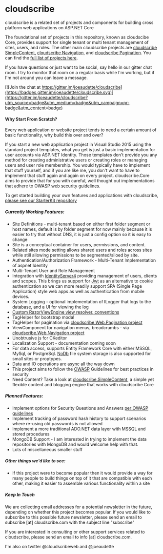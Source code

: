 # cloudscribe

cloudscribe is a related set of projects and components for building cross platform web applications on ASP.NET Core

The foundational set of projects in this repository, known as cloudscibe Core, provides support for single tenant or multi tenant management of sites, users, and roles. The other main cloudscribe projects are [cloudscribe SimpleContent](https://github.com/joeaudette/cloudscribe.SimpleContent), [cloudscribe Navigation](https://github.com/joeaudette/cloudscribe.Web.Navigation), and [cloudscribe Pagination](https://github.com/joeaudette/cloudscribe.Web.Pagination). You can find the [full list of projects here](https://github.com/joeaudette?tab=repositories).

If you have questions or just want to be social, say hello in our gitter chat room. I try to monitor that room on a regular basis while I'm working, but if I'm not around you can leave a message.

[![Join the chat at https://gitter.im/joeaudette/cloudscribe](https://badges.gitter.im/joeaudette/cloudscribe.svg)](https://gitter.im/joeaudette/cloudscribe?utm_source=badge&utm_medium=badge&utm_campaign=pr-badge&utm_content=badge)

#### Why Start From Scratch?

Every web application or website project tends to need a certain amount of basic functionality, why build this over and over?

If you start a new web application project in Visual Studio 2015 using the standard project templates, what you get is just a basic implementation for user accounts via ASP.NET Identity. Those templates don't provide you any method for creating administrative users or creating roles or managing users and user role membership. You would typically have to implement that stuff yourself, and if you are like me, you don't want to have to implement that stuff again and again on every project. cloudscribe.Core aims to provide that for you with careful, well thought out implementations that adhere to [OWASP web security guidelines](https://www.owasp.org/index.php/Main_Page).

To get started building your own features and applications with cloudscribe, [please see our StarterKit repository](https://github.com/joeaudette/cloudscribe.StarterKits)

##### Currently Working Features:
* Site Definitions - multi-tenant based on either first folder segment or host names, default is by folder segment for now mainly because it is easier to try that without DNS, it is just a config option so it is easy to change
* Site is a conceptual container for users, permissions, and content. 
* Related sites mode setting allows shared users and roles across sites while still allowing permissions to be segmented/siloed by site.
* Authentication/Authorization Framework - Multi-Tenant Implementation of aspnet Identity
* Multi-Tenant User and Role Management
* Integration with [IdentityServer4](https://github.com/IdentityServer/IdentityServer4) providing management of users, clients and scopes. This brings us support for [Jwt](https://jwt.io/) as an alternative to cookie authentication so we can more readily support SPA (Single Page Application) style web apps as well as authentication from mobile devices.
* System Logging - optional implementation of ILogger that logs to the database, and a UI for viewing the log
* [Custom RazorViewEngine view resolver, conventions](https://github.com/joeaudette/cloudscribe/wiki/Customizing-Views-and-Display-Templates)
* TagHelper for bootstrap modal
* TagHelper for pagination via [cloudscribe.Web.Pagination project](https://github.com/joeaudette/cloudscribe.Web.Pagination)
* ViewComponent for navigation menus, breadcrumbs - via [cloudscribe.Web.Navigation project](https://github.com/joeaudette/cloudscribe.Web.Navigation)
* Unobtrusive js for CKeditor
* Localization Support - documentation coming soon
* For data access, supports Entity Framework Core with either MSSQL, MySql, or PostgreSql. [NoDb](https://github.com/joeaudette/NoDb) file system storage is also supported for small sites or proptypes.
* Data and IO operations are async all the way down
* This project aims to follow the [OWASP](https://www.owasp.org/index.php/Main_Page) Guidelines for best practices in security
* Need Content? Take a look at [cloudscribe.SimpleContent](https://github.com/joeaudette/cloudscribe.SimpleContent), a simple yet flexible content and blogging engine that works with cloudscribe Core

##### Planned Features:
* Implement options for Security Questions and Answers [per OWASP guidelines](https://www.owasp.org/index.php/Forgot_Password_Cheat_Sheet)
* Implement tracking of password hash history to support scenarios where re-using old passwords is not allowed
* Implement a more traditional ADO.NET data layer with MSSQL and stored procedures
* MongoDB Support - I am interested in trying to implement the data repositories with MongoDB and would welcome help with that. 
* Lots of miscellaneous smaller stuff

##### Other things we'd like to see:
* If this project were to become popular then it would provide a way for many people to build things on top of it that are compatible with each other, making it easier to assemble various functionality within a site

##### Keep In Touch

We are collecting email addresses for a potential newsletter in the future, depending on whether this project becomes popular. If you would like to subscribe to this possible future newsletter, please send an email to subscribe [at] cloudscribe.com with the subject line "subscribe"

If you are interested in consulting or other support services related to cloudscribe, please send an email to info [at] cloudscribe.com.

I'm also on twitter @cloudscribeweb and @joeaudette
